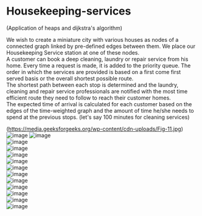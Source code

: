 # Housekeeping-services
(Application of heaps and dijkstra's algorithm)

We wish to create a miniature city with various houses as nodes of a connected
graph linked by pre-defined edges between them. We place our Housekeeping
Service station at one of these nodes.    
A customer can book a deep cleaning, laundry or repair service from his home. Every
time a request is made, it is added to the priority queue. The order in which
the services are provided is based on a first come first served basis or the overall shortest possible route.    
The shortest path between each stop is determined and the laundry, cleaning
and repair service professionals are notified with the most time efficient route
they need to follow to reach their customer homes.    
The expected time of arrival is calculated for each customer based on the edges of the time-weighted graph and the amount of
time he/she needs to spend at the previous stops. (let's say 100 minutes for cleaning
services)    

(https://media.geeksforgeeks.org/wp-content/cdn-uploads/Fig-11.jpg)  
![image](https://user-images.githubusercontent.com/75008683/171373094-5851f1a8-e873-4fe3-b19c-594c9d4e5c4d.png)
![image](https://user-images.githubusercontent.com/75008683/171365775-a6081c3b-002f-43d6-8c3b-8cf2dcaa48d5.png)  
![image](https://user-images.githubusercontent.com/75008683/171366159-2a279dc7-d10a-4dd6-91e7-c6c033e0a8e9.png)  
![image](https://user-images.githubusercontent.com/75008683/171371467-f89f2985-5fc2-4d05-bda0-c9031b6be570.png)  
![image](https://user-images.githubusercontent.com/75008683/171371563-9c55101c-6ac6-443e-bc2b-bf229bccfa27.png)  
![image](https://user-images.githubusercontent.com/75008683/171371643-0a78e861-8d0f-4977-97fa-724c541d48a6.png)  
![image](https://user-images.githubusercontent.com/75008683/171371727-f9a03554-bcab-49fc-9603-191c21f1eb9d.png)  
![image](https://user-images.githubusercontent.com/75008683/171371804-6d7d9485-412c-4dd1-ad54-f9b265be87bc.png)  
![image](https://user-images.githubusercontent.com/75008683/171372158-d6e0dece-adf2-4544-9a9c-822a9eab0f8a.png)  
![image](https://user-images.githubusercontent.com/75008683/171372243-8aafc5f4-e9a6-42f5-a878-121b16ecfca2.png)  
![image](https://user-images.githubusercontent.com/75008683/171372371-dfd2bbc6-de74-4dab-b717-5972678daa2a.png)  
![image](https://user-images.githubusercontent.com/75008683/171372443-a955386a-9165-4ffe-bc54-8976337ea8fb.png)  
![image](https://user-images.githubusercontent.com/75008683/171372513-9f936c6e-6e96-439d-ae51-a4ba4c908244.png)  
